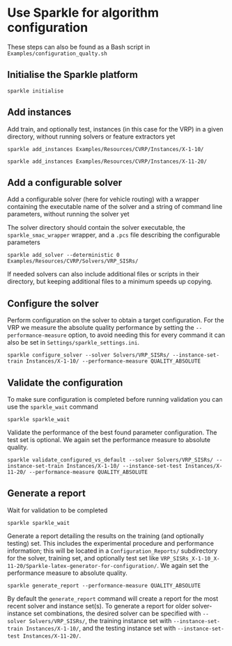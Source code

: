 # Use Sparkle for algorithm configuration

These steps can also be found as a Bash script in `Examples/configuration_qualty.sh`

## Initialise the Sparkle platform

`sparkle initialise`

## Add instances

Add train, and optionally test, instances (in this case for the VRP) in a given directory, without running solvers or feature extractors yet

`sparkle add_instances Examples/Resources/CVRP/Instances/X-1-10/`

`sparkle add_instances Examples/Resources/CVRP/Instances/X-11-20/`

## Add a configurable solver

Add a configurable solver (here for vehicle routing) with a wrapper containing the executable name of the solver and a string of command line parameters, without running the solver yet

The solver directory should contain the solver executable, the `sparkle_smac_wrapper` wrapper, and a `.pcs` file describing the configurable parameters

`sparkle add_solver --deterministic 0 Examples/Resources/CVRP/Solvers/VRP_SISRs/`

If needed solvers can also include additional files or scripts in their directory, but keeping additional files to a minimum speeds up copying.

## Configure the solver

Perform configuration on the solver to obtain a target configuration. For the VRP we measure the absolute quality performance by setting the `--performance-measure` option, to avoid needing this for every command it can also be set in `Settings/sparkle_settings.ini`.

`sparkle configure_solver --solver Solvers/VRP_SISRs/ --instance-set-train Instances/X-1-10/ --performance-measure QUALITY_ABSOLUTE`

## Validate the configuration

To make sure configuration is completed before running validation you can use the `sparkle_wait` command

`sparkle sparkle_wait`

Validate the performance of the best found parameter configuration. The test set is optional. We again set the performance measure to absolute quality.

`sparkle validate_configured_vs_default --solver Solvers/VRP_SISRs/ --instance-set-train Instances/X-1-10/ --instance-set-test Instances/X-11-20/ --performance-measure QUALITY_ABSOLUTE`

## Generate a report

Wait for validation to be completed

`sparkle sparkle_wait`

Generate a report detailing the results on the training (and optionally testing) set. This includes the experimental procedure and performance information; this will be located in a `Configuration_Reports/` subdirectory for the solver, training set, and optionally test set like `VRP_SISRs_X-1-10_X-11-20/Sparkle-latex-generator-for-configuration/`. We again set the performance measure to absolute quality.

`sparkle generate_report --performance-measure QUALITY_ABSOLUTE`

By default the `generate_report` command will create a report for the most recent solver and instance set(s). To generate a report for older solver-instance set combinations, the desired solver can be specified with `--solver Solvers/VRP_SISRs/`, the training instance set with `--instance-set-train Instances/X-1-10/`, and the testing instance set with `--instance-set-test Instances/X-11-20/`.

